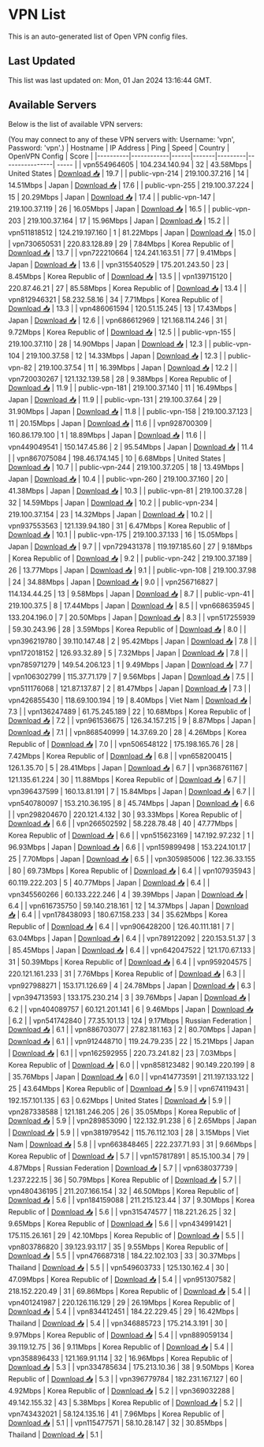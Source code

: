 # VPN List

This is an auto-generated list of Open VPN config files.

## Last Updated

This list was last updated on: Mon, 01 Jan 2024 13:16:44 GMT.

## Available Servers

Below is the list of available VPN servers:

(You may connect to any of these VPN servers with: Username: 'vpn', Password: 'vpn'.)
| Hostname | IP Address | Ping | Speed | Country | OpenVPN Config | Score |
|----------|------------|------|-------|---------|----------------| ----- |
| vpn554964605 | 104.234.140.94 | 32 | 43.58Mbps | United States | [Download 📥](./configs/server_0_US.ovpn) | 19.7 |
| public-vpn-214 | 219.100.37.216 | 14 | 14.51Mbps | Japan | [Download 📥](./configs/server_1_JP.ovpn) | 17.6 |
| public-vpn-255 | 219.100.37.224 | 15 | 20.29Mbps | Japan | [Download 📥](./configs/server_2_JP.ovpn) | 17.4 |
| public-vpn-147 | 219.100.37.119 | 26 | 16.05Mbps | Japan | [Download 📥](./configs/server_3_JP.ovpn) | 16.5 |
| public-vpn-203 | 219.100.37.164 | 17 | 15.96Mbps | Japan | [Download 📥](./configs/server_4_JP.ovpn) | 15.2 |
| vpn511818512 | 124.219.197.160 | 1 | 81.22Mbps | Japan | [Download 📥](./configs/server_5_JP.ovpn) | 15.0 |
| vpn730650531 | 220.83.128.89 | 29 | 7.84Mbps | Korea Republic of | [Download 📥](./configs/server_6_KR.ovpn) | 13.7 |
| vpn722210664 | 124.241.163.51 | 77 | 9.41Mbps | Japan | [Download 📥](./configs/server_7_JP.ovpn) | 13.6 |
| vpn315540529 | 175.201.243.50 | 23 | 8.45Mbps | Korea Republic of | [Download 📥](./configs/server_8_KR.ovpn) | 13.5 |
| vpn139715120 | 220.87.46.21 | 27 | 85.58Mbps | Korea Republic of | [Download 📥](./configs/server_9_KR.ovpn) | 13.4 |
| vpn812946321 | 58.232.58.16 | 34 | 7.71Mbps | Korea Republic of | [Download 📥](./configs/server_10_KR.ovpn) | 13.3 |
| vpn486061594 | 120.51.15.245 | 13 | 17.43Mbps | Japan | [Download 📥](./configs/server_11_JP.ovpn) | 12.6 |
| vpn686612969 | 121.168.114.246 | 31 | 9.72Mbps | Korea Republic of | [Download 📥](./configs/server_12_KR.ovpn) | 12.5 |
| public-vpn-155 | 219.100.37.110 | 28 | 14.90Mbps | Japan | [Download 📥](./configs/server_13_JP.ovpn) | 12.3 |
| public-vpn-104 | 219.100.37.58 | 12 | 14.33Mbps | Japan | [Download 📥](./configs/server_14_JP.ovpn) | 12.3 |
| public-vpn-82 | 219.100.37.54 | 11 | 16.39Mbps | Japan | [Download 📥](./configs/server_15_JP.ovpn) | 12.2 |
| vpn720030267 | 121.132.139.58 | 28 | 9.38Mbps | Korea Republic of | [Download 📥](./configs/server_16_KR.ovpn) | 11.9 |
| public-vpn-181 | 219.100.37.140 | 11 | 16.49Mbps | Japan | [Download 📥](./configs/server_17_JP.ovpn) | 11.9 |
| public-vpn-131 | 219.100.37.64 | 29 | 31.90Mbps | Japan | [Download 📥](./configs/server_18_JP.ovpn) | 11.8 |
| public-vpn-158 | 219.100.37.123 | 11 | 20.15Mbps | Japan | [Download 📥](./configs/server_19_JP.ovpn) | 11.6 |
| vpn928700309 | 160.86.179.100 | 1 | 18.89Mbps | Japan | [Download 📥](./configs/server_20_JP.ovpn) | 11.6 |
| vpn449049541 | 150.147.45.86 | 2 | 95.54Mbps | Japan | [Download 📥](./configs/server_21_JP.ovpn) | 11.4 |
| vpn867075084 | 198.46.174.145 | 10 | 6.68Mbps | United States | [Download 📥](./configs/server_22_US.ovpn) | 10.7 |
| public-vpn-244 | 219.100.37.205 | 18 | 13.49Mbps | Japan | [Download 📥](./configs/server_23_JP.ovpn) | 10.4 |
| public-vpn-260 | 219.100.37.160 | 20 | 41.38Mbps | Japan | [Download 📥](./configs/server_24_JP.ovpn) | 10.3 |
| public-vpn-81 | 219.100.37.28 | 32 | 14.59Mbps | Japan | [Download 📥](./configs/server_25_JP.ovpn) | 10.2 |
| public-vpn-234 | 219.100.37.154 | 23 | 14.32Mbps | Japan | [Download 📥](./configs/server_26_JP.ovpn) | 10.2 |
| vpn937553563 | 121.139.94.180 | 31 | 6.47Mbps | Korea Republic of | [Download 📥](./configs/server_27_KR.ovpn) | 10.1 |
| public-vpn-175 | 219.100.37.133 | 16 | 15.05Mbps | Japan | [Download 📥](./configs/server_28_JP.ovpn) | 9.7 |
| vpn729431378 | 119.197.185.60 | 27 | 9.18Mbps | Korea Republic of | [Download 📥](./configs/server_29_KR.ovpn) | 9.2 |
| public-vpn-242 | 219.100.37.189 | 26 | 13.77Mbps | Japan | [Download 📥](./configs/server_30_JP.ovpn) | 9.1 |
| public-vpn-108 | 219.100.37.98 | 24 | 34.88Mbps | Japan | [Download 📥](./configs/server_31_JP.ovpn) | 9.0 |
| vpn256716827 | 114.134.44.25 | 13 | 9.58Mbps | Japan | [Download 📥](./configs/server_32_JP.ovpn) | 8.7 |
| public-vpn-41 | 219.100.37.5 | 8 | 17.44Mbps | Japan | [Download 📥](./configs/server_33_JP.ovpn) | 8.5 |
| vpn668635945 | 133.204.196.0 | 7 | 20.50Mbps | Japan | [Download 📥](./configs/server_34_JP.ovpn) | 8.3 |
| vpn517255939 | 59.30.243.96 | 28 | 3.59Mbps | Korea Republic of | [Download 📥](./configs/server_35_KR.ovpn) | 8.0 |
| vpn396219780 | 39.110.147.48 | 2 | 95.42Mbps | Japan | [Download 📥](./configs/server_36_JP.ovpn) | 7.8 |
| vpn172018152 | 126.93.32.89 | 5 | 7.32Mbps | Japan | [Download 📥](./configs/server_37_JP.ovpn) | 7.8 |
| vpn785971279 | 149.54.206.123 | 1 | 9.49Mbps | Japan | [Download 📥](./configs/server_38_JP.ovpn) | 7.7 |
| vpn106302799 | 115.37.71.179 | 7 | 9.56Mbps | Japan | [Download 📥](./configs/server_39_JP.ovpn) | 7.5 |
| vpn511176068 | 121.87.137.87 | 2 | 81.47Mbps | Japan | [Download 📥](./configs/server_40_JP.ovpn) | 7.3 |
| vpn426855430 | 118.69.100.194 | 19 | 8.40Mbps | Viet Nam | [Download 📥](./configs/server_41_VN.ovpn) | 7.3 |
| vpn136247489 | 61.75.245.189 | 22 | 10.68Mbps | Korea Republic of | [Download 📥](./configs/server_42_KR.ovpn) | 7.2 |
| vpn961536675 | 126.34.157.215 | 9 | 8.87Mbps | Japan | [Download 📥](./configs/server_43_JP.ovpn) | 7.1 |
| vpn868540999 | 14.37.69.20 | 28 | 4.26Mbps | Korea Republic of | [Download 📥](./configs/server_44_KR.ovpn) | 7.0 |
| vpn506548122 | 175.198.165.76 | 28 | 7.42Mbps | Korea Republic of | [Download 📥](./configs/server_45_KR.ovpn) | 6.8 |
| vpn658200415 | 126.1.35.70 | 5 | 28.41Mbps | Japan | [Download 📥](./configs/server_46_JP.ovpn) | 6.7 |
| vpn368761167 | 121.135.61.224 | 30 | 11.88Mbps | Korea Republic of | [Download 📥](./configs/server_47_KR.ovpn) | 6.7 |
| vpn396437599 | 160.13.81.191 | 7 | 15.84Mbps | Japan | [Download 📥](./configs/server_48_JP.ovpn) | 6.7 |
| vpn540780097 | 153.210.36.195 | 8 | 45.74Mbps | Japan | [Download 📥](./configs/server_49_JP.ovpn) | 6.6 |
| vpn298204670 | 220.121.4.132 | 30 | 93.33Mbps | Korea Republic of | [Download 📥](./configs/server_50_KR.ovpn) | 6.6 |
| vpn266502592 | 58.228.78.48 | 40 | 47.77Mbps | Korea Republic of | [Download 📥](./configs/server_51_KR.ovpn) | 6.6 |
| vpn515623169 | 147.192.97.232 | 1 | 96.93Mbps | Japan | [Download 📥](./configs/server_52_JP.ovpn) | 6.6 |
| vpn159899498 | 153.224.101.17 | 25 | 7.70Mbps | Japan | [Download 📥](./configs/server_53_JP.ovpn) | 6.5 |
| vpn305985006 | 122.36.33.155 | 80 | 69.73Mbps | Korea Republic of | [Download 📥](./configs/server_54_KR.ovpn) | 6.4 |
| vpn107935943 | 60.119.222.203 | 5 | 40.77Mbps | Japan | [Download 📥](./configs/server_55_JP.ovpn) | 6.4 |
| vpn345560266 | 60.133.222.246 | 4 | 39.39Mbps | Japan | [Download 📥](./configs/server_56_JP.ovpn) | 6.4 |
| vpn616735750 | 59.140.218.161 | 12 | 14.37Mbps | Japan | [Download 📥](./configs/server_57_JP.ovpn) | 6.4 |
| vpn178438093 | 180.67.158.233 | 34 | 35.62Mbps | Korea Republic of | [Download 📥](./configs/server_58_KR.ovpn) | 6.4 |
| vpn906428200 | 126.40.111.181 | 7 | 63.04Mbps | Japan | [Download 📥](./configs/server_59_JP.ovpn) | 6.4 |
| vpn789122092 | 220.153.51.37 | 3 | 85.45Mbps | Japan | [Download 📥](./configs/server_60_JP.ovpn) | 6.4 |
| vpn642047522 | 121.170.67.133 | 31 | 50.39Mbps | Korea Republic of | [Download 📥](./configs/server_61_KR.ovpn) | 6.4 |
| vpn959204575 | 220.121.161.233 | 31 | 7.76Mbps | Korea Republic of | [Download 📥](./configs/server_62_KR.ovpn) | 6.3 |
| vpn927988271 | 153.171.126.69 | 4 | 24.78Mbps | Japan | [Download 📥](./configs/server_63_JP.ovpn) | 6.3 |
| vpn394713593 | 133.175.230.214 | 3 | 39.76Mbps | Japan | [Download 📥](./configs/server_64_JP.ovpn) | 6.2 |
| vpn404089757 | 60.121.201.141 | 6 | 9.46Mbps | Japan | [Download 📥](./configs/server_65_JP.ovpn) | 6.2 |
| vpn541742840 | 77.35.101.13 | 124 | 9.17Mbps | Russian Federation | [Download 📥](./configs/server_66_RU.ovpn) | 6.1 |
| vpn886703077 | 27.82.181.163 | 2 | 80.70Mbps | Japan | [Download 📥](./configs/server_67_JP.ovpn) | 6.1 |
| vpn912448710 | 119.24.79.235 | 22 | 15.21Mbps | Japan | [Download 📥](./configs/server_68_JP.ovpn) | 6.1 |
| vpn162592955 | 220.73.241.82 | 23 | 7.03Mbps | Korea Republic of | [Download 📥](./configs/server_69_KR.ovpn) | 6.0 |
| vpn858123482 | 90.149.220.199 | 8 | 35.76Mbps | Japan | [Download 📥](./configs/server_70_JP.ovpn) | 6.0 |
| vpn414773591 | 211.197.133.122 | 25 | 43.64Mbps | Korea Republic of | [Download 📥](./configs/server_71_KR.ovpn) | 5.9 |
| vpn674119431 | 192.157.101.135 | 63 | 0.62Mbps | United States | [Download 📥](./configs/server_72_US.ovpn) | 5.9 |
| vpn287338588 | 121.181.246.205 | 26 | 35.05Mbps | Korea Republic of | [Download 📥](./configs/server_73_KR.ovpn) | 5.9 |
| vpn289853090 | 122.132.91.238 | 6 | 2.65Mbps | Japan | [Download 📥](./configs/server_74_JP.ovpn) | 5.9 |
| vpn381979542 | 115.76.112.103 | 28 | 3.15Mbps | Viet Nam | [Download 📥](./configs/server_75_VN.ovpn) | 5.8 |
| vpn663848465 | 222.237.71.93 | 31 | 9.66Mbps | Korea Republic of | [Download 📥](./configs/server_76_KR.ovpn) | 5.7 |
| vpn157817891 | 85.15.100.34 | 79 | 4.87Mbps | Russian Federation | [Download 📥](./configs/server_77_RU.ovpn) | 5.7 |
| vpn638037739 | 1.237.222.15 | 36 | 50.79Mbps | Korea Republic of | [Download 📥](./configs/server_78_KR.ovpn) | 5.7 |
| vpn480436195 | 211.207.166.154 | 32 | 46.50Mbps | Korea Republic of | [Download 📥](./configs/server_79_KR.ovpn) | 5.6 |
| vpn184159088 | 211.215.123.44 | 37 | 9.30Mbps | Korea Republic of | [Download 📥](./configs/server_80_KR.ovpn) | 5.6 |
| vpn315474577 | 118.221.26.25 | 32 | 9.65Mbps | Korea Republic of | [Download 📥](./configs/server_81_KR.ovpn) | 5.6 |
| vpn434991421 | 175.115.26.161 | 29 | 42.10Mbps | Korea Republic of | [Download 📥](./configs/server_82_KR.ovpn) | 5.5 |
| vpn803786820 | 39.123.93.117 | 35 | 9.55Mbps | Korea Republic of | [Download 📥](./configs/server_83_KR.ovpn) | 5.5 |
| vpn476687318 | 184.22.102.103 | 33 | 30.37Mbps | Thailand | [Download 📥](./configs/server_84_TH.ovpn) | 5.5 |
| vpn549603733 | 125.130.162.4 | 30 | 47.09Mbps | Korea Republic of | [Download 📥](./configs/server_85_KR.ovpn) | 5.4 |
| vpn951307582 | 218.152.220.49 | 31 | 69.86Mbps | Korea Republic of | [Download 📥](./configs/server_86_KR.ovpn) | 5.4 |
| vpn401241987 | 220.126.116.129 | 29 | 26.19Mbps | Korea Republic of | [Download 📥](./configs/server_87_KR.ovpn) | 5.4 |
| vpn834412451 | 184.22.229.45 | 29 | 16.42Mbps | Thailand | [Download 📥](./configs/server_88_TH.ovpn) | 5.4 |
| vpn346885723 | 175.214.3.191 | 30 | 9.97Mbps | Korea Republic of | [Download 📥](./configs/server_89_KR.ovpn) | 5.4 |
| vpn889059134 | 39.119.12.75 | 36 | 9.11Mbps | Korea Republic of | [Download 📥](./configs/server_90_KR.ovpn) | 5.4 |
| vpn358896433 | 121.169.91.114 | 32 | 16.96Mbps | Korea Republic of | [Download 📥](./configs/server_91_KR.ovpn) | 5.3 |
| vpn334785634 | 175.213.10.36 | 38 | 9.50Mbps | Korea Republic of | [Download 📥](./configs/server_92_KR.ovpn) | 5.3 |
| vpn396779784 | 182.231.167.127 | 60 | 4.92Mbps | Korea Republic of | [Download 📥](./configs/server_93_KR.ovpn) | 5.2 |
| vpn369032288 | 49.142.155.32 | 43 | 5.38Mbps | Korea Republic of | [Download 📥](./configs/server_94_KR.ovpn) | 5.2 |
| vpn743432021 | 58.124.135.16 | 41 | 7.96Mbps | Korea Republic of | [Download 📥](./configs/server_95_KR.ovpn) | 5.1 |
| vpn115477571 | 58.10.28.147 | 32 | 30.85Mbps | Thailand | [Download 📥](./configs/server_96_TH.ovpn) | 5.1 |
